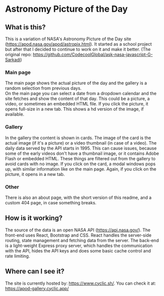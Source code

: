 # Astronomy Picture of the Day
## What is this?
This is a variation of NASA's Astronomy Picture of the Day site (https://apod.nasa.gov/apod/astropix.html). It started as a school project but after that I decided to continue to work on it and make it better. (The original repo: https://github.com/CodecoolGlobal/ask-nasa-javascript-G-Sarkadi)<br />
### Main page
The main page shows the actual picture of the day and the gallery is a random selection from previous days.<br />
On the main page you can select a date from a dropdown calendar and the site fetches and show the content of that day. This could be a picture, a video, or sometimes an embedded HTML file. If you click the picture, it opens full-size in a new tab. This shows a hd version of the image, if available.<br />
### Gallery
In the gallery the content is shown in cards. The image of the card is the actual image (if it's a picture) or a video thumbnail (in case of a video). The daily data served by the API starts in 1995. This can cause issues, because some of the early videos don't have a thumbnail image, or it contains Adobe Flash or embedded HTML. These things are filtered out from the gallery to avoid cards with no image. If you click on the card, a modal windows pops up, with similar information like on the main page. Again, if you click on the picture, it opens in a new tab.<br />
### Other
There is also an about page, with the short version of this readme, and a custom 404 page, in case something breaks.

## How is it working?
The source of the data is an open NASA API (https://api.nasa.gov/). The front-end uses React, Bootstrap and CSS. React handles the server-side routing, state management and fetching data from the server. The back-end is a light-weight Express proxy server, which handles the communication with the API, hides the API keys and does some basic cache control and rate limiting.

## Where can I see it?
The site is currently hosted by: https://www.cyclic.sh/. You can check it at: https://apod-gallery.cyclic.app/
